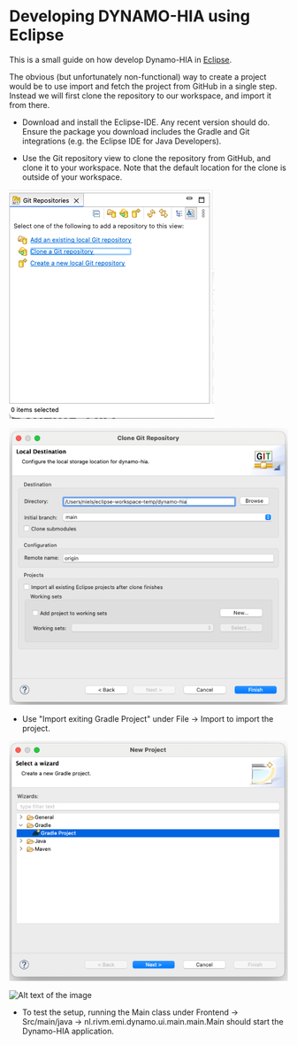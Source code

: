 # Developing DYNAMO-HIA using Eclipse

This is a small guide on how develop Dynamo-HIA in [Eclipse](https://eclipseide.org).

The obvious (but unfortunately non-functional) way to create a project would be to use import and fetch the project from GitHub in a single step. Instead we will first clone the repository to our workspace, and import it from there.

- Download and install the Eclipse-IDE. Any recent version should do. Ensure the package you download includes the Gradle and Git integrations (e.g. the Eclipse IDE for Java Developers).

- Use the Git repository view to clone the repository from GitHub, and clone it to your workspace. Note that the default location for the clone is outside of your workspace.

![Alt text of the image](docs/screenshots/Screenshot_eclipse_install_1_clone.png)

![Alt text of the image](docs/screenshots/Screenshot_eclipse_install_2_clone_target.png)

- Use "Import exiting Gradle Project" under File -> Import to import the project.

![Alt text of the image](docs/screenshots/Screenshot_eclipse_install_3_import_gradle.png)

![Alt text of the image](docs/screenshots/Screenshot_eclipse_install_3_import_gradle_source.png)

- To test the setup, running the Main class under Frontend -> Src/main/java -> nl.rivm.emi.dynamo.ui.main.main.Main should start the Dynamo-HIA application.

